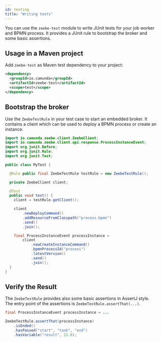 ```yaml
---
id: testing
title: "Writing tests"
---
```

You can use the `zeebe-test` module to write JUnit tests for your job worker and BPMN process. It provides a JUnit rule to bootstrap the broker and some basic assertions.

## Usage in a Maven project

Add `zeebe-test` as Maven test dependency to your project:

```xml
<dependency>
  <groupId>io.camunda</groupId>
  <artifactId>zeebe-test</artifactId>
  <scope>test</scope>
</dependency>
```

## Bootstrap the broker

Use the `ZeebeTestRule` in your test case to start an embedded broker. It contains a client which can be used to deploy a BPMN process or create an instance.

```java
import io.camunda.zeebe.client.ZeebeClient;
import io.camunda.zeebe.client.api.response.ProcessInstanceEvent;
import org.junit.Before;
import org.junit.Rule;
import org.junit.Test;

public class MyTest {

  @Rule public final ZeebeTestRule testRule = new ZeebeTestRule();

  private ZeebeClient client;

  @Test
  public void test() {
  	client = testRule.getClient();

    client
        .newDeployCommand()
        .addResourceFromClasspath("process.bpmn")
        .send()
        .join();

    final ProcessInstanceEvent processInstance =
        client
            .newCreateInstanceCommand()
            .bpmnProcessId("process")
            .latestVersion()
            .send()
            .join();
  }
}
```

## Verify the Result

The `ZeebeTestRule` provides also some basic assertions in AssertJ style. The entry point of the assertions is `ZeebeTestRule.assertThat(...)`.

```java
final ProcessInstanceEvent processInstance = ...

ZeebeTestRule.assertThat(processInstance)
    .isEnded()
    .hasPassed("start", "task", "end")
    .hasVariable("result", 21.0);
```

